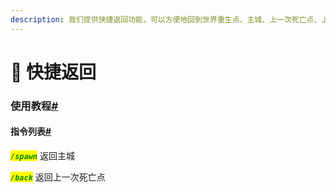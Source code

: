 ```yaml
---
description: 我们提供快捷返回功能，可以方便地回到世界重生点、主城、上一次死亡点、上一次传送点
---
```


# 🛬 快捷返回

### 使用教程[#](https://doc.ultitools.ultikits.com/function/kuai-jie-fan-hui.html#%E4%BD%BF%E7%94%A8%E6%95%99%E7%A8%8B) <a href="#shi-yong-jiao-cheng" id="shi-yong-jiao-cheng"></a>

#### 指令列表[#](https://doc.ultitools.ultikits.com/function/kuai-jie-fan-hui.html#%E6%8C%87%E4%BB%A4%E5%88%97%E8%A1%A8) <a href="#zhi-ling-lie-biao" id="zhi-ling-lie-biao"></a>

_<mark style="color:green;">**`/spawn`**</mark>_ 返回主城

_<mark style="color:green;">**`/back`**</mark>_ 返回上一次死亡点
